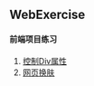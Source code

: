 ## WebExercise
#### 前端项目练习
1. [控制Div属性](https://younguei.github.io/webExercise/lesson1/01.html)
2. [网页换肤](https://younguei.github.io/webExercise/lesson1/02.html)
